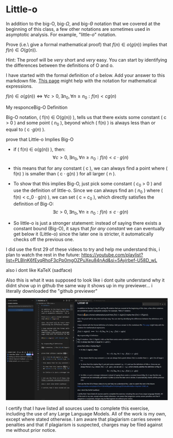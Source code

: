 # Little-o

In addition to the big-O, big-$\Omega$, and big-$\Theta$ notation that
we covered at the beginning of this class, a few other notations are sometimes
used in asymptotic analysis.  For example, "little-$o$" notation.

Prove (i.e.\ give a formal mathematical proof) that $f(n)\in o(g(n))$ implies
that $f(n)\in O(g(n))$.

Hint: The proof will be *very* short and *very* easy. You can start by
identifying the differences between the definitions of O and o.

I have started with the formal definition of $o$ below. Add your answer to this
markdown file. [This
page](https://docs.github.com/en/get-started/writing-on-github/working-with-advanced-formatting/writing-mathematical-expressions)
might help with the notation for mathematical expressions.

$f(n)\in o(g(n)) \iff \forall c>0, \exists n_0, \forall n\ge n_0: f(n) < c g(n)$


My responceBig-O Definition 

Big-O notation, ( f(n) $\in$ O(g(n)) ), tells us that there exists some constant ( c > 0 ) and some point ( $n_0$ ), beyond which ( f(n) ) is always less than or equal to ( c $\cdot g(n)$ ).  


prove that Little-o Implies Big-O

- if ( f(n) $\in$ o(g(n)) ), then:  
  $$ \forall c > 0, \exists n_0, \forall n \geq n_0: f(n) < c \cdot g(n) $$  

- this means that for any constant ( c ), we can always find a point where ( f(n) ) is smaller than ( c $\cdot$ g(n) ) for all larger ( n ).  

- To show that this implies Big-O, just pick some constant ( $c_0$ > 0 ) and use the definition of little-o. Since we can always find an ( $n_0$ ) where ( f(n) < c_0 $\cdot$ g(n) ), we can set ( c = $c_0$ ), which directly satisfies the definition of Big-O:  
  $$ \exists c > 0, \exists n_0, \forall n \geq n_0: f(n) \leq c \cdot g(n) $$  

- So little-o is just a stronger statement: instead of saying there exists a constant bound (Big-O), it says that _for any constant_ we can eventually get below it (Little-o) since the later one is stricter, it automatically checks off the previous one.  


I did use the first 29 of these videos to try and help me understand this, i plan to watch the rest in the future:
https://youtube.com/playlist?list=PLBlnK6fEyqRhoF3cPp0mgOZPuXeu84nAd&si=5Ayirbef-U58D_wL

also i dont like KaTeX (sadface)

Also this is what it was supposed to look like i dont quite understand why it didnt show up in github the same way it shows up in my previewer... i literally downloaded the "github previewer"

![how it was supposed to look](image.png)

I certify that I have listed all sources used to complete this exercise, including the use of any Large Language Models. All of the work is my own, except where stated otherwise. I am aware that plagiarism carries severe penalties and that if plagiarism is suspected, charges may be filed against me without prior notice.